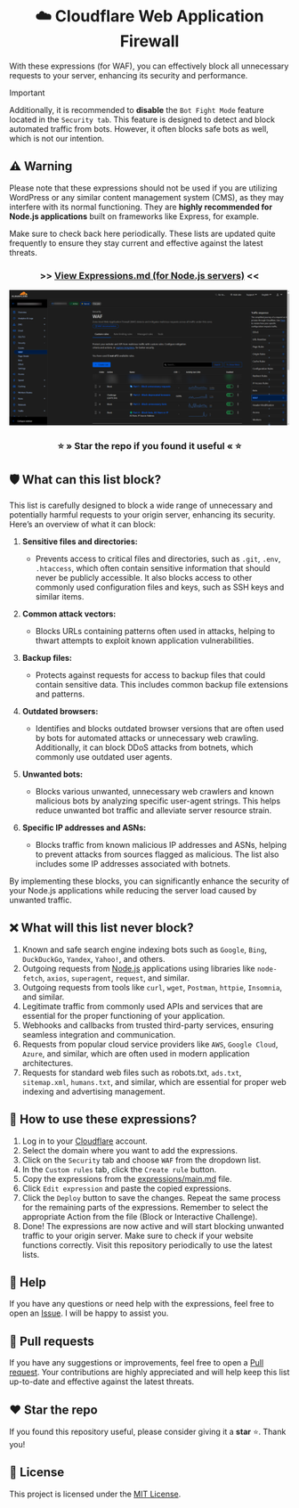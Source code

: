 <div align="center">
    <h1>☁️ Cloudflare Web Application Firewall</h1>
</div>

With these expressions (for WAF), you can effectively block all unnecessary requests to your server, enhancing its security and performance.

> [!IMPORTANT]  
> Additionally, it is recommended to **disable** the `Bot Fight Mode` feature located in the `Security tab`.
> This feature is designed to detect and block automated traffic from bots. However, it often blocks safe bots as well, which is not our intention.


## ⚠️ Warning
Please note that these expressions should not be used if you are utilizing WordPress or any similar content management system (CMS), as they may interfere with its normal functioning.
They are **highly recommended for Node.js applications** built on frameworks like Express, for example.

Make sure to check back here periodically. These lists are updated quite frequently to ensure they stay current and effective against the latest threats.

<div align="center">
   <h3>>> <a href="expressions/main.md">View Expressions.md (for Node.js servers)</a> <<</h3>
   <img src="assets/images/brave_7V0Mb1E81rC0.png" alt="Cloudflare Web Application Firewall (WAF)"> 
   <h3>⭐ » Star the repo if you found it useful « ⭐</h3>
</div>


## 🛡️ What can this list block?
This list is carefully designed to block a wide range of unnecessary and potentially harmful requests to your origin server, enhancing its security. Here’s an overview of what it can block:

1. **Sensitive files and directories:**
   - Prevents access to critical files and directories, such as `.git`, `.env`, `.htaccess`, which often contain sensitive information that should never be publicly accessible. It also blocks access to other commonly used configuration files and keys, such as SSH keys and similar items.

2. **Common attack vectors:**
   - Blocks URLs containing patterns often used in attacks, helping to thwart attempts to exploit known application vulnerabilities.

3. **Backup files:**
   - Protects against requests for access to backup files that could contain sensitive data. This includes common backup file extensions and patterns.

4. **Outdated browsers:**
   - Identifies and blocks outdated browser versions that are often used by bots for automated attacks or unnecessary web crawling. Additionally, it can block DDoS attacks from botnets, which commonly use outdated user agents.

5. **Unwanted bots:**
   - Blocks various unwanted, unnecessary web crawlers and known malicious bots by analyzing specific user-agent strings. This helps reduce unwanted bot traffic and alleviate server resource strain.

6. **Specific IP addresses and ASNs:**
   - Blocks traffic from known malicious IP addresses and ASNs, helping to prevent attacks from sources flagged as malicious. The list also includes some IP addresses associated with botnets.

By implementing these blocks, you can significantly enhance the security of your Node.js applications while reducing the server load caused by unwanted traffic.


## ❌ What will this list never block?
1. Known and safe search engine indexing bots such as `Google`, `Bing`, `DuckDuckGo`, `Yandex`, `Yahoo!`, and others.
2. Outgoing requests from [Node.js](https://nodejs.org) applications using libraries like `node-fetch`, `axios`, `superagent`, `request`, and similar.
3. Outgoing requests from tools like `curl`, `wget`, `Postman`, `httpie`, `Insomnia`, and similar.
4. Legitimate traffic from commonly used APIs and services that are essential for the proper functioning of your application.
5. Webhooks and callbacks from trusted third-party services, ensuring seamless integration and communication.
6. Requests from popular cloud service providers like `AWS`, `Google Cloud`, `Azure`, and similar, which are often used in modern application architectures.
7. Requests for standard web files such as robots.txt, `ads.txt`, `sitemap.xml`, `humans.txt`, and similar, which are essential for proper web indexing and advertising management.


## 📝 How to use these expressions?
1. Log in to your [Cloudflare](https://dash.cloudflare.com) account.
2. Select the domain where you want to add the expressions.
3. Click on the `Security` tab and choose `WAF` from the dropdown list.
4. In the `Custom rules` tab, click the `Create rule` button.
5. Copy the expressions from the [expressions/main.md](expressions/main.md) file.
6. Click `Edit expression` and paste the copied expressions.
7. Click the `Deploy` button to save the changes. Repeat the same process for the remaining parts of the expressions. Remember to select the appropriate Action from the file (Block or Interactive Challenge).
8. Done! The expressions are now active and will start blocking unwanted traffic to your origin server. Make sure to check if your website functions correctly. Visit this repository periodically to use the latest lists.


## 🤔 Help
If you have any questions or need help with the expressions, feel free to open an [Issue](https://github.com/sefinek24/cloudflare-waf-expressions/issues). I will be happy to assist you.


## 🤝 Pull requests
If you have any suggestions or improvements, feel free to open a [Pull request](https://github.com/sefinek24/cloudflare-waf-expressions/pulls). Your contributions are highly appreciated and will help keep this list up-to-date and effective against the latest threats.


## ❤️ Star the repo
If you found this repository useful, please consider giving it a **star** ⭐. Thank you!


## 🔖 License
This project is licensed under the [MIT License](LICENSE).


[//]: # (<h3>>> <a href="expressions/php">View Expressions.md &#40;servers with PHP installed&#41;</a> <<</h3>)